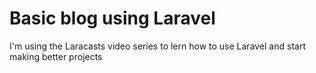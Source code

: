 # Basic blog using Laravel

I'm using the Laracasts video series to lern how to use Laravel and start making better projects
